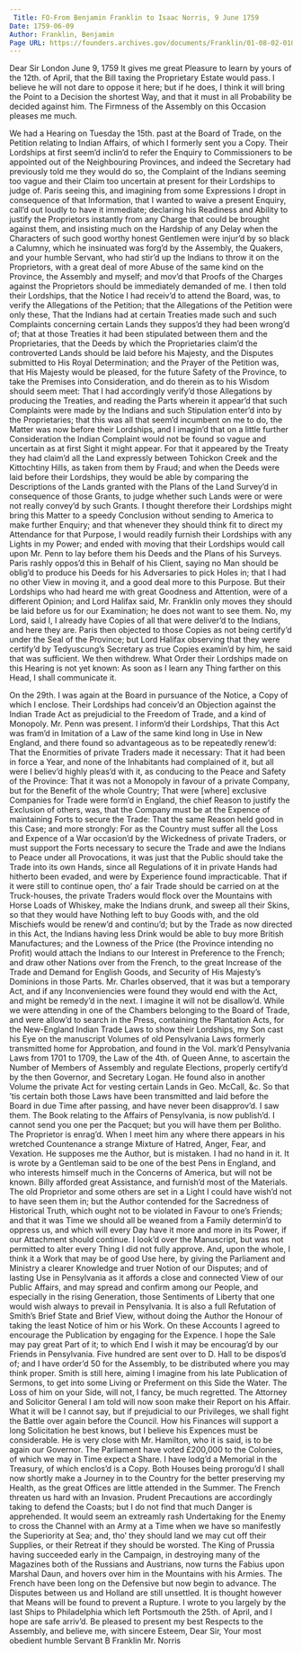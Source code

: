 ```yaml
---
 Title: FO-From Benjamin Franklin to Isaac Norris, 9 June 1759
Date: 1759-06-09
Author: Franklin, Benjamin
Page URL: https://founders.archives.gov/documents/Franklin/01-08-02-0100
---
```


Dear Sir
London June 9, 1759
It gives me great Pleasure to learn by yours of the 12th. of April, that the Bill taxing the Proprietary Estate would pass. I believe he will not dare to oppose it here; but if he does, I think it will bring the Point to a Decision the shortest Way, and that it must in all Probability be decided against him. The Firmness of the Assembly on this Occasion pleases me much.

We had a Hearing on Tuesday the 15th. past at the Board of Trade, on the Petition relating to Indian Affairs, of which I formerly sent you a Copy. Their Lordships at first seem’d inclin’d to refer the Enquiry to Commissioners to be appointed out of the Neighbouring Provinces, and indeed the Secretary had previously told me they would do so, the Complaint of the Indians seeming too vague and their Claim too uncertain at present for their Lordships to judge of. Paris seeing this, and imagining from some Expressions I dropt in consequence of that Information, that I wanted to waive a present Enquiry, call’d out loudly to have it immediate; declaring his Readiness and Ability to justify the Proprietors instantly from any Charge that could be brought against them, and insisting much on the Hardship of any Delay when the Characters of such good worthy honest Gentlemen were injur’d by so black a Calumny, which he insinuated was forg’d by the Assembly, the Quakers, and your humble Servant, who had stir’d up the Indians to throw it on the Proprietors, with a great deal of more Abuse of the same kind on the Province, the Assembly and myself; and mov’d that Proofs of the Charges against the Proprietors should be immediately demanded of me. I then told their Lordships, that the Notice I had receiv’d to attend the Board, was, to verify the Allegations of the Petition; that the Allegations of the Petition were only these, That the Indians had at certain Treaties made such and such Complaints concerning certain Lands they suppos’d they had been wrong’d of; that at those Treaties it had been stipulated between them and the Proprietaries, that the Deeds by which the Proprietaries claim’d the controverted Lands should be laid before his Majesty, and the Disputes submitted to His Royal Determination; and the Prayer of the Petition was, that His Majesty would be pleased, for the future Safety of the Province, to take the Premises into Consideration, and do therein as to his Wisdom should seem meet: That I had accordingly verify’d those Allegations by producing the Treaties, and reading the Parts wherein it appear’d that such Complaints were made by the Indians and such Stipulation enter’d into by the Proprietaries; that this was all that seem’d incumbent on me to do, the Matter was now before their Lordships, and I imagin’d that on a little further Consideration the Indian Complaint would not be found so vague and uncertain as at first Sight it might appear. For that it appeared by the Treaty they had claim’d all the Land expressly between Tohickon Creek and the Kittochtiny Hills, as taken from them by Fraud; and when the Deeds were laid before their Lordships, they would be able by comparing the Descriptions of the Lands granted with the Plans of the Land Survey’d in consequence of those Grants, to judge whether such Lands were or were not really convey’d by such Grants. I thought therefore their Lordships might bring this Matter to a speedy Conclusion without sending to America to make further Enquiry; and that whenever they should think fit to direct my Attendance for that Purpose, I would readily furnish their Lordships with any Lights in my Power; and ended with moving that their Lordships would call upon Mr. Penn to lay before them his Deeds and the Plans of his Surveys. Paris rashly oppos’d this in Behalf of his Client, saying no Man should be oblig’d to produce his Deeds for his Adversaries to pick Holes in; that I had no other View in moving it, and a good deal more to this Purpose. But their Lordships who had heard me with great Goodness and Attention, were of a different Opinion; and Lord Halifax said, Mr. Franklin only moves they should be laid before us for our Examination; he does not want to see them. No, my Lord, said I, I already have Copies of all that were deliver’d to the Indians, and here they are. Paris then objected to those Copies as not being certify’d under the Seal of the Province; but Lord Halifax observing that they were certify’d by Tedyuscung’s Secretary as true Copies examin’d by him, he said that was sufficient. We then withdrew. What Order their Lordships made on this Hearing is not yet known: As soon as I learn any Thing farther on this Head, I shall communicate it.

On the 29th. I was again at the Board in pursuance of the Notice, a Copy of which I enclose. Their Lordships had conceiv’d an Objection against the Indian Trade Act as prejudicial to the Freedom of Trade, and a kind of Monopoly. Mr. Penn was present. I inform’d their Lordships, That this Act was fram’d in Imitation of a Law of the same kind long in Use in New England, and there found so advantageous as to be repeatedly renew’d: That the Enormities of private Traders made it necessary: That it had been in force a Year, and none of the Inhabitants had complained of it, but all were I believ’d highly pleas’d with it, as conducing to the Peace and Safety of the Province: That it was not a Monopoly in favour of a private Company, but for the Benefit of the whole Country; That were [where] exclusive Companies for Trade were form’d in England, the chief Reason to justify the Exclusion of others, was, that the Company must be at the Expence of maintaining Forts to secure the Trade: That the same Reason held good in this Case; and more strongly: For as the Country must suffer all the Loss and Expence of a War occasion’d by the Wickedness of private Traders, or must support the Forts necessary to secure the Trade and awe the Indians to Peace under all Provocations, it was just that the Public should take the Trade into its own Hands, since all Regulations of it in private Hands had hitherto been evaded, and were by Experience found impracticable. That if it were still to continue open, tho’ a fair Trade should be carried on at the Truck-houses, the private Traders would flock over the Mountains with Horse Loads of Whiskey, make the Indians drunk, and sweep all their Skins, so that they would have Nothing left to buy Goods with, and the old Mischiefs would be renew’d and continu’d; but by the Trade as now directed in this Act, the Indians having less Drink would be able to buy more British Manufactures; and the Lowness of the Price (the Province intending no Profit) would attach the Indians to our Interest in Preference to the French; and draw other Nations over from the French, to the great Increase of the Trade and Demand for English Goods, and Security of His Majesty’s Dominions in those Parts. Mr. Charles observed, that it was but a temporary Act, and if any Inconveniencies were found they would end with the Act, and might be remedy’d in the next. I imagine it will not be disallow’d.
While we were attending in one of the Chambers belonging to the Board of Trade, and were allow’d to search in the Press, containing the Plantation Acts, for the New-England Indian Trade Laws to show their Lordships, my Son cast his Eye on the manuscript Volumes of old Pensylvania Laws formerly transmitted home for Approbation, and found in the Vol. mark’d Pensylvania Laws from 1701 to 1709, the Law of the 4th. of Queen Anne, to ascertain the Number of Members of Assembly and regulate Elections, properly certify’d by the then Governor, and Secretary Logan. He found also in another Volume the private Act for vesting certain Lands in Geo. McCall, &c. So that ’tis certain both those Laws have been transmitted and laid before the Board in due Time after passing, and have never been disapprov’d. I saw them.
The Book relating to the Affairs of Pensylvania, is now publish’d. I cannot send you one per the Pacquet; but you will have them per Bolitho. The Proprietor is enrag’d. When I meet him any where there appears in his wretched Countenance a strange Mixture of Hatred, Anger, Fear, and Vexation. He supposes me the Author, but is mistaken. I had no hand in it. It is wrote by a Gentleman said to be one of the best Pens in England, and who interests himself much in the Concerns of America, but will not be known. Billy afforded great Assistance, and furnish’d most of the Materials. The old Proprietor and some others are set in a Light I could have wish’d not to have seen them in; but the Author contended for the Sacredness of Historical Truth, which ought not to be violated in Favour to one’s Friends; and that it was Time we should all be weaned from a Family determin’d to oppress us, and which will every Day have it more and more in its Power, if our Attachment should continue. I look’d over the Manuscript, but was not permitted to alter every Thing I did not fully approve. And, upon the whole, I think it a Work that may be of good Use here, by giving the Parliament and Ministry a clearer Knowledge and truer Notion of our Disputes; and of lasting Use in Pensylvania as it affords a close and connected View of our Public Affairs, and may spread and confirm among our People, and especially in the rising Generation, those Sentiments of Liberty that one would wish always to prevail in Pensylvania. It is also a full Refutation of Smith’s Brief State and Brief View, without doing the Author the Honour of taking the least Notice of him or his Work. On these Accounts I agreed to encourage the Publication by engaging for the Expence. I hope the Sale may pay great Part of it; to which End I wish it may be encourag’d by our Friends in Pensylvania. Five hundred are sent over to D. Hall to be dispos’d of; and I have order’d 50 for the Assembly, to be distributed where you may think proper.
Smith is still here, aiming I imagine from his late Publication of Sermons, to get into some Living or Preferment on this Side the Water. The Loss of him on your Side, will not, I fancy, be much regretted. The Attorney and Solicitor General I am told will now soon make their Report on his Affair. What it will be I cannot say, but if prejudicial to our Privileges, we shall fight the Battle over again before the Council. How his Finances will support a long Solicitation he best knows, but I believe his Expences must be considerable. He is very close with Mr. Hamilton, who it is said, is to be again our Governor.
The Parliament have voted £200,000 to the Colonies, of which we may in Time expect a Share. I have lodg’d a Memorial in the Treasury, of which enclos’d is a Copy. Both Houses being prorogu’d I shall now shortly make a Journey in to the Country for the better preserving my Health, as the great Offices are little attended in the Summer.
The French threaten us hard with an Invasion. Prudent Precautions are accordingly taking to defend the Coasts; but I do not find that much Danger is apprehended. It would seem an extreamly rash Undertaking for the Enemy to cross the Channel with an Army at a Time when we have so manifestly the Superiority at Sea; and, tho’ they should land we may cut off their Supplies, or their Retreat if they should be worsted. The King of Prussia having succeeded early in the Campaign, in destroying many of the Magazines both of the Russians and Austrians, now turns the Fabius upon Marshal Daun, and hovers over him in the Mountains with his Armies. The French have been long on the Defensive but now begin to advance. The Disputes between us and Holland are still unsettled. It is thought however that Means will be found to prevent a Rupture.
I wrote to you largely by the last Ships to Philadelphia which left Portsmouth the 25th. of April, and I hope are safe arriv’d. Be pleased to present my best Respects to the Assembly, and believe me, with sincere Esteem, Dear Sir, Your most obedient humble Servant
B Franklin
Mr. Norris

